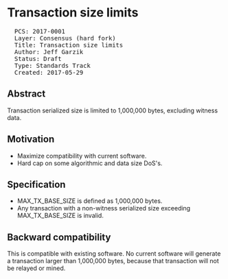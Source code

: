 # Transaction size limits

<pre>
  PCS: 2017-0001
  Layer: Consensus (hard fork)
  Title: Transaction size limits
  Author: Jeff Garzik <jgarzik@gmail.com>
  Status: Draft
  Type: Standards Track
  Created: 2017-05-29
</pre>

## Abstract

Transaction serialized size is limited to 1,000,000 bytes, excluding witness data.

## Motivation

* Maximize compatibility with current software.
* Hard cap on some algorithmic and data size DoS's.

## Specification

* MAX_TX_BASE_SIZE is defined as 1,000,000 bytes.
* Any transaction with a non-witness serialized size exceeding MAX_TX_BASE_SIZE is invalid.

## Backward compatibility

This is compatible with existing software.  No current software will generate a transaction larger than 1,000,000 bytes, because that transaction will not be relayed or mined.


